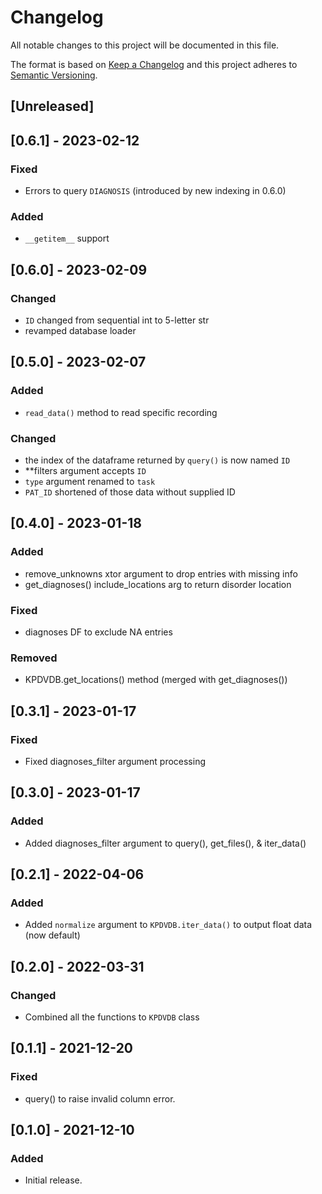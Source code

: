 # Changelog
All notable changes to this project will be documented in this file.

The format is based on [Keep a Changelog](http://keepachangelog.com/en/1.0.0/) and this project adheres to [Semantic Versioning](http://semver.org/spec/v2.0.0.html).

## [Unreleased]

## [0.6.1] - 2023-02-12

### Fixed

- Errors to query `DIAGNOSIS` (introduced by new indexing in 0.6.0)

### Added

- `__getitem__` support

## [0.6.0] - 2023-02-09

### Changed

- `ID` changed from sequential int to 5-letter str
- revamped database loader

## [0.5.0] - 2023-02-07

### Added

- `read_data()` method to read specific recording

### Changed

- the index of the dataframe returned by `query()` is now named `ID`
- **filters argument accepts `ID`
- `type` argument renamed to `task`
- `PAT_ID` shortened of those data without supplied ID

## [0.4.0] - 2023-01-18

### Added

- remove_unknowns xtor argument to drop entries with missing info
- get_diagnoses() include_locations arg to return disorder location

### Fixed

- diagnoses DF to exclude NA entries


### Removed

- KPDVDB.get_locations() method (merged with get_diagnoses())

## [0.3.1] - 2023-01-17

### Fixed
- Fixed diagnoses_filter argument processing

## [0.3.0] - 2023-01-17

### Added
- Added diagnoses_filter argument to query(), get_files(), & iter_data()

## [0.2.1] - 2022-04-06
### Added
- Added `normalize` argument to `KPDVDB.iter_data()` to output float data (now default)
 
## [0.2.0] - 2022-03-31
### Changed
- Combined all the functions to `KPDVDB` class

## [0.1.1] - 2021-12-20
### Fixed
- query() to raise invalid column error.

## [0.1.0] - 2021-12-10
### Added
- Initial release.
